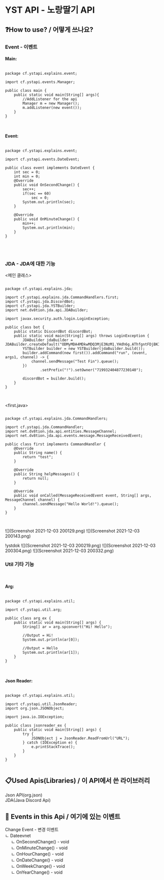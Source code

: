 # YST API - 노랑딸기 API

## ❓How to use? / 어떻게 쓰나요?

### **Event - 이벤트**<br/>

#### Main:
<pre>
<code>
package cf.ystapi.explains.event;

import cf.ystapi.events.Manager;

public class main {
    public static void main(String[] args){
        //AddListener for the api
        Manager m = new Manager();
        m.addListener(new event());
    }
}

</code>
</pre>

#### Event:

<pre>
<code>
package cf.ystapi.explains.event;

import cf.ystapi.events.DateEvent;

public class event implements DateEvent {
    int sec = 0;
    int min = 0;
    @Override
    public void OnSecondChange() {
        sec++;
        if(sec == 60)
            sec = 0;
        System.out.println(sec);
    }

    @Override
    public void OnMinuteChange() {
        min++;
        System.out.println(min);
    }
}
</code>
</pre>

<br/>

### **JDA - JDA에 대한 기능**

<메인 클래스>
<pre>
<code>
package cf.ystapi.explains.jda;

import cf.ystapi.explains.jda.CommandHandlers.first;
import cf.ystapi.jda.DiscordBot;
import cf.ystapi.jda.YSTBuilder;
import net.dv8tion.jda.api.JDABuilder;

import javax.security.auth.login.LoginException;

public class bot {
    public static DiscordBot discordBot;
    public static void main(String[] args) throws LoginException {
        JDABuilder jdaBuilder = JDABuilder.createDefault("ODMyMDA4MDkwMDQ3MjE3NzM1.YHdh6g.AThfgntFDjBKIanOhyBvjX45V98");
        YSTBuilder builder = new YSTBuilder(jdaBuilder.build());
        builder.addCommand(new first()).addCommand("run", (event, args1, channel) -> {
            channel.sendMessage("Test Fin").queue();
        })
                .setPrefix("!").setOwner("719932404877230140");

        discordBot = builder.build();
    }
}

</code>
</pre>

<first.java>
<pre>
<code>
package cf.ystapi.explains.jda.CommandHandlers;

import cf.ystapi.jda.CommandHandler;
import net.dv8tion.jda.api.entities.MessageChannel;
import net.dv8tion.jda.api.events.message.MessageReceivedEvent;

public class first implements CommandHandler {
    @Override
    public String name() {
        return "test";
    }

    @Override
    public String helpMessages() {
        return null;
    }

    @Override
    public void onCalled(MessageReceivedEvent event, String[] args, MessageChannel channel) {
        channel.sendMessage("Hello World!").queue();
    }
}

</code>
</pre>
![](Screenshot 2021-12-03 200129.png)
![](Screenshot 2021-12-03 200143.png)

!ystdok
![](Screenshot 2021-12-03 200219.png)
![](Screenshot 2021-12-03 200304.png)
![](Screenshot 2021-12-03 200332.png)

### **Util 기타 기능**
<br/>

#### Arg:

<pre>
<code>
package cf.ystapi.explains.util;

import cf.ystapi.util.arg;

public class arg_ex {
    public static void main(String[] args) {
        String[] ar = arg.spconvert("Hi! Hello");

        //Output = Hi!
        System.out.println(ar[0]);

        //Output = Hello
        System.out.println(ar[1]);
    }
}

</code>
</pre>

#### Json Reader:

<pre>
<code>
package cf.ystapi.explains.util;

import cf.ystapi.util.JsonReader;
import org.json.JSONObject;

import java.io.IOException;

public class jsonreader_ex {
    public static void main(String[] args) {
        try {
            JSONObject j = JsonReader.ReadFromUrl("URL");
        } catch (IOException e) {
            e.printStackTrace();
        }
    }
}
</code>
</pre>

## 📋Used Apis(Libraries) / 이 API에서 쓴 라이브러리

Json API(org.json)<br/>
JDA(Java Discord Api) 

## 📝 Events in this Api / 여기에 있는 이벤트

Change Event - 변경 이벤트<br/>
ㄴ Dateevnet<br/>
&nbsp;&nbsp;&nbsp;&nbsp;&nbsp;ㄴ OnSecondChange() - void<br/>
&nbsp;&nbsp;&nbsp;&nbsp;&nbsp;ㄴ OnMinuteChange() - void<br/>
&nbsp;&nbsp;&nbsp;&nbsp;&nbsp;ㄴ OnHourChange() - void<br/>
&nbsp;&nbsp;&nbsp;&nbsp;&nbsp;ㄴ OnDateChange() - void<br/>
&nbsp;&nbsp;&nbsp;&nbsp;&nbsp;ㄴ OnWeekChange() - void<br/>
&nbsp;&nbsp;&nbsp;&nbsp;&nbsp;ㄴ OnYearChange() - void<br/>
